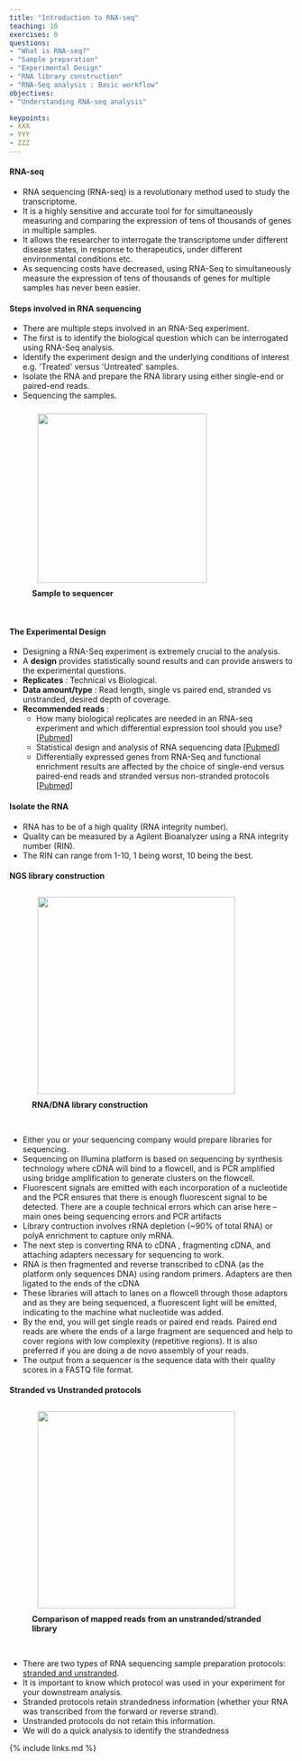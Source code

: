 ```yaml
---
title: "Introduction to RNA-seq"
teaching: 10
exercises: 0
questions:
- "What is RNA-seq?"
- "Sample preparation"
- "Experimental Design"
- "RNA library construction"
- "RNA-Seq analysis : Basic workflow"
objectives:
- "Understanding RNA-seq analysis"

keypoints:
- XXX
- YYY
- ZZZ
---
```


#### RNA-seq
- RNA sequencing (RNA-seq) is a revolutionary method used to study the transcriptome. 
- It is a highly sensitive and accurate tool for for simultaneously measuring and comparing the expression of tens of thousands of genes in multiple samples.
- It allows the researcher to interrogate the transcriptome under different disease states, in response to therapeutics, under different environmental conditions etc.
- As sequencing costs have decreased, using RNA-Seq to simultaneously measure the expression of tens of thousands of genes for multiple samples has never been easier.

#### Steps involved in RNA sequencing
- There are multiple steps involved in an RNA-Seq experiment.
- The first is to identify the biological question which can be interrogated using RNA-Seq analysis.  
- Identify the experiment design and the underlying conditions of interest e.g. 'Treated' versus 'Untreated' samples.
- Isolate the RNA and prepare the RNA library using either single-end or paired-end reads.
- Sequencing the samples.

<figure>
  <img src="{{ page.root }}/fig/sample_to_sequencer.png" style="margin:10px;height:300px"/>
  <figcaption> <b>Sample to sequencer</b> </figcaption>
</figure><br>

#### The Experimental Design
- Designing a RNA-Seq experiment is extremely crucial to the analysis.
- A **design** provides statistically sound results and  can provide answers to the experimental questions.
- **Replicates**   : Technical vs Biological.
- **Data amount/type** : Read length, single vs paired end, 
                         stranded vs unstranded, desired depth of coverage.
- **Recommended reads** :<br>
  * How many biological replicates are needed in an RNA-seq experiment and which differential expression tool should you use? [[Pubmed](https://pubmed.ncbi.nlm.nih.gov/27022035/)] <br>
  * Statistical design and analysis of RNA sequencing data [[Pubmed](https://pubmed.ncbi.nlm.nih.gov/20439781/)] <br>
  * Differentially expressed genes from RNA-Seq and functional enrichment results are affected by the choice of single-end versus paired-end reads and stranded versus non-stranded protocols [[Pubmed](https://pubmed.ncbi.nlm.nih.gov/28535780/)]
  
#### Isolate the RNA
- RNA  has to be of a high quality (RNA integrity number). 
- Quality can be measured by a Agilent Bioanalyzer using a RNA integrity number (RIN). 
- The RIN can range from 1-10, 1 being worst, 10 being the best. 

#### NGS library construction 
  <figure>
<img src="{{ page.root }}/fig/chemistry.png" style="margin:10px;height:350px"/>
  <figcaption> <b>RNA/DNA library construction </b></figcaption>
</figure><br> 

- Either you or your sequencing company would prepare libraries for sequencing. 
- Sequencing on Illumina platform is based on sequencing by synthesis technology where cDNA will bind to a flowcell, and is PCR amplified using bridge amplification to generate clusters on the flowcell. 
- Fluorescent signals are emitted with each incorporation of a nucleotide and the PCR ensures that there is enough fluorescent signal to be detected. There are a couple technical errors which can arise here – main ones being sequencing errors and PCR artifacts
- Library contruction involves rRNA depletion (~90% of total RNA) or polyA enrichment to capture only mRNA.
- The next step is converting RNA to cDNA , fragmenting cDNA, and attaching adapters necessary for sequencing to work.
- RNA is then fragmented and reverse transcribed to cDNA (as the platform only sequences DNA) using random primers. Adapters are then ligated to the ends of the cDNA
- These libraries will attach to lanes on a flowcell through those adaptors and as they are being sequenced, a fluorescent light will be emitted, indicating to the machine what nucleotide was added.
- By the end, you will get single reads or paired end reads. Paired end reads are where the ends of a large fragment are sequenced and help to cover regions with low complexity (repetitive regions). It is also preferred if you are doing a de novo assembly of your reads. 
- The output from a sequencer is the sequence data with their quality scores in a FASTQ file format.

#### Stranded vs Unstranded protocols
<figure>
<img src="{{ page.root }}/fig/Strand-Specific-Protocols-2.png" style="margin:10px;height:350px"/>
  <figcaption> <b>Comparison of mapped reads from an unstranded/stranded library</b> </figcaption>
</figure><br> 

- There are two types of RNA sequencing sample preparation protocols: [stranded and unstranded](https://www.ecseq.com/support/ngs/how-do-strand-specific-sequencing-protocols-work). 
- It is important to know which protocol was used in your experiment for your downstream analysis.
- Stranded protocols retain strandedness information (whether your RNA was transcribed from the forward or reverse strand). 
- Unstranded protocols do not retain this information.
- We will do a quick analysis to identify the strandedness 




{% include links.md %}
